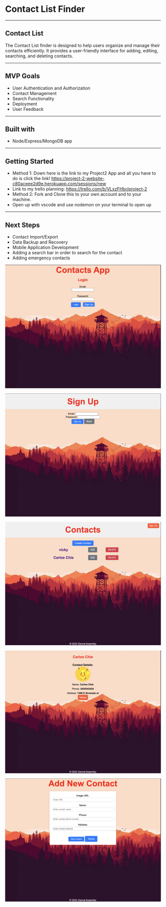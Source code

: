 #  Contact List Finder
 ---
## Contact List
The Contact List finder is designed to help users organize and manage their contacts efficiently. It provides a user-friendly interface for adding, editing, searching, and deleting contacts.


---
## MVP Goals

- User Authentication and Authorization
- Contact Management
- Search Functionality
- Deployment
- User Feedback

---
## Built with
-  Node/Express/MongoDB app 
---
## Getting Started
- Method 1: Down here is the link to my Project2 App and all you have to do is click the link!
https://project-2-website-c80aceee2d9e.herokuapp.com/sessions/new
- Link to my trello planning: https://trello.com/b/VLxzFHbr/project-2
- Method 2: Fork and Clone this to your own account and to your machine. 
-  Open up with vscode and use nodemon on your terminal to open up





 ---
## Next Steps
- Contact Import/Export
- Data Backup and Recovery
- Mobile Application Development
- Adding a search bar in order to search for the contact
- Adding emergency contacts

![wireframe](user.png)

![wireframe](session.png)

![wireframe](index.png)

![wireframe](show.png)

![wireframe](create.png)
